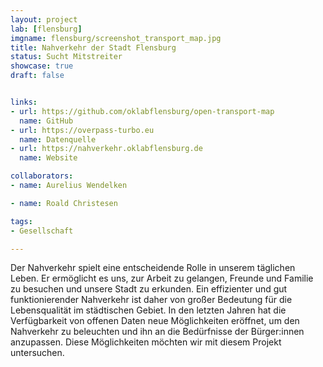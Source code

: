 ```yaml
---
layout: project
lab: [flensburg]
imgname: flensburg/screenshot_transport_map.jpg
title: Nahverkehr der Stadt Flensburg
status: Sucht Mitstreiter
showcase: true
draft: false


links:
- url: https://github.com/oklabflensburg/open-transport-map
  name: GitHub
- url: https://overpass-turbo.eu
  name: Datenquelle
- url: https://nahverkehr.oklabflensburg.de
  name: Website

collaborators:
- name: Aurelius Wendelken

- name: Roald Christesen

tags:
- Gesellschaft

---
```


Der Nahverkehr spielt eine entscheidende Rolle in unserem täglichen Leben. Er ermöglicht es uns, zur Arbeit zu gelangen, Freunde und Familie zu besuchen und unsere Stadt zu erkunden. Ein effizienter und gut funktionierender Nahverkehr ist daher von großer Bedeutung für die Lebensqualität im städtischen Gebiet. In den letzten Jahren hat die Verfügbarkeit von offenen Daten neue Möglichkeiten eröffnet, um den Nahverkehr zu beleuchten und ihn an die Bedürfnisse der Bürger:innen anzupassen. Diese Möglichkeiten möchten wir mit diesem Projekt untersuchen.
